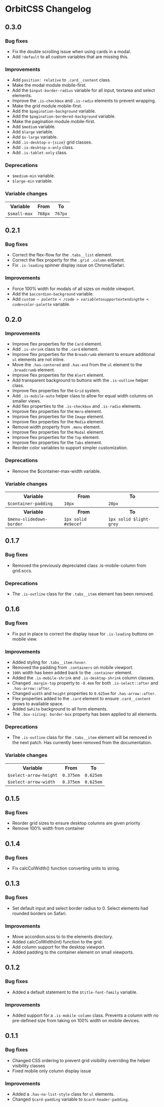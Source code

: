 # OrbitCSS Changelog

## 0.3.0

### Bug fixes

* Fix the double scrolling issue when using cards in a modal.
* Add <code>!default</code> to all custom variables that are missing this.

### Improvements

* Add <code>position: relative</code> to <code>.card__content</code> class.
* Make the modal module mobile-first.
* Add the <code>$input-border-radius</code> variable for all input, textarea and select elements.
* Improve the <code>.is-checkbox</code> and <code>.is-radio</code> elements to prevent wrapping.
* Make the grid module mobile-first.
* Add the <code>$pagination-background</code> variable.
* Add the <code>$pagination-bordered-background</code> variable.
* Make the pagination module mobile-first.
* Add <code>$medium</code> variable.
* Add <code>$large</code> variable.
* Add <code>$x-large</code> variable.
* Add <code>.is-desktop-x-{size}</code> grid classes.
* Add <code>.is-desktop-x-only</code> class.
* Add <code>.is-tablet-only</code> class.

### Deprecations

* <code>$medium-min</code> variable.
* <code>$large-min</code> variable.

### Variable changes

<table class="table is-bordered">
  <tbody>
    <tr>
      <th>Variable</th>
      <th>From</th>
      <th>To</th>
    </tr>
    <tr>
      <td>
        <code>$small-max</code>
      </td>
      <td>
        <code>768px</code>
      </td>
      <td>
        <code>767px</code>
      </td>
    </tr>
  </tbody>
</table>

## 0.2.1

### Bug fixes

* Correct the flex-flow for the <code>.tabs__list</code> element.
* Correct the flex property for the <code>.grid .column</code> element.
* Fix <code>.is-loading</code> spinner display issue on Chrome/Safari.

### Improvements

* Force 100% width for modals of all sizes on mobile viewport.
* Add the <code>$accordion-background</code> variable.
* Add <code>$custom-palette</code> variable to support extending the <code>$color-palette</code> variable.

## 0.2.0

### Improvements

* Improve flex properties for the <code>Card</code> element.
* Add <code>.is-shrink</code> class to the <code>.card</code> element.
* Improve flex properties for the <code>Breadcrumb</code> element to ensure additional <code>ul</code> elements are not inline.
* Move the <code>.has-centered</code> and <code>.has-end</code> from the <code>ul</code> element to the <code>.breadcrumb</code> element.
* Improve flex properties for the <code>Alert</code> element.
* Add transparent background to buttons with the <code>.is-outline</code> helper class.
* Improve flex properties for the <code>Grid</code> system.
* Add <code>.is-mobile-auto</code> helper class to allow for equal width columns on smaller views.
* Add flex properties to the <code>.is-checkbox</code> and <code>.is-radio</code> elements.
* Improve flex properties for the <code>Hero</code> element.
* Improve flex properties for the <code>Image</code> element.
* Improve flex properties for the <code>Media</code> element.
* Remove width property from <code>.menu</code> element.
* Improve flex properties for the <code>Modal</code> element.
* Improve flex properties for the <code>Top</code> element.
* Improve flex properties for the <code>Tabs</code> element.
* Reorder color variables to support simpler customization.

### Deprecations

* Remove the $container-max-width variable.

### Variable changes

<table class="table is-bordered">
  <tbody>
    <tr>
      <th>Variable</th>
      <th>From</th>
      <th>To</th>
    </tr>
    <tr>
      <td>
        <code>$container-padding</code>
      </td>
      <td>
        <code>10px</code>
      </td>
      <td>
        <code>20px</code>
      </td>
    </tr>
    <tr>
      <th>Variable</th>
      <th>From</th>
      <th>To</th>
    </tr>
    <tr>
      <td>
        <code>$menu-slidedown-border</code>
      </td>
      <td>
        <code>1px solid #e9ecef</code>
      </td>
      <td>
        <code>1px solid $light-grey</code>
      </td>
    </tr>
  </tbody>
</table>

## 0.1.7

### Bug fixes

* Removed the previously depreciated class .is-mobile-column from grid.sccs.

### Deprecations

* The <code>.is-outline</code> class for the <code>.tabs__item</code> element has been removed.

## 0.1.6

### Bug fixes

* Fix put in place to correct the display issue for <code>.is-loading</code> buttons on mobile view.

### Improvements

* Added styling for <code>.tabs__item:hover</code>.
* Removed the padding from <code>.containers</code> on mobile viewport.
* <code>100%</code> width has been added back to the <code>.container</code> element.
* Added the <code>.is-mobile-shrink</code> and <code>.is-desktop-shrink</code> column classes.
* Changed <code>.margin-top</code> property to <code>-0.4em</code> for both <code>.is-select::after</code> and <code>.has-arrow::after</code>.
* Changed <code>width</code> and <code>height</code> properties to <code>0.625em</code> for <code>.has-arrow::after</code>.
* Flex properties added to the <code>.card</code> element to ensure <code>.card__content</code> grows to available space.
* Added <code>$white</code> background to all form elements.
* The <code>.box-sizing: border-box</code> property has been applied to all elements.

### Deprecations

* The <code>.is-outline</code> class for the <code>.tabs__item</code> element will be removed in the next patch. Has currently been removed from the documentation.

### Variable changes

<table class="table is-bordered">
  <tbody>
    <tr>
      <th>Variable</th>
      <th>From</th>
      <th>To</th>
    </tr>
    <tr>
      <td>
        <code>$select-arrow-height</code>
      </td>
      <td>
        <code>0.375em</code>
      </td>
      <td>
        <code>0.625em</code>
      </td>
    </tr>
    <tr>
      <td>
        <code>$select-arrow-width</code>
      </td>
      <td>
        <code>0.375em</code>
      </td>
      <td>
        <code>0.625em</code>
      </td>
    </tr>
  </tbody>
</table>

## 0.1.5

### Bug fixes

* Reorder grid sizes to ensure desktop columns are given priority
* Remove 100% width from container

## 0.1.4

### Bug fixes

* Fix calcColWidth() function converting units to string.

## 0.1.3

### Bug fixes

* Set default input and select border radius to 0. Select elements had rounded borders on Safari.

### Improvements

* Move accordion.scss to to the elements directory.
* Added calcColWidth(int) function to the grid.
* Add column support for the desktop viewport.
* Added padding to the container element on small viewports.


## 0.1.2

### Bug fixes

* Added a default statement to the `$title-font-family` variable.

### Improvements

* Added support for a `.is-mobile-column` class. Prevents a column with no pre-defined size from taking on 100% width on mobile devices.

## 0.1.1

### Bug fixes

* Changed CSS ordering to prevent grid visibility overriding the helper visibility classes
* Fixed mobile only column display issue

### Improvements

* Added a `.has-no-list-style` class for `ul` elements.
* Changed `$card-padding` variable to `$card-header-padding`.
